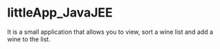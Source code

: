 # littleApp_JavaJEE
 It is a small application that allows you to view, sort a wine list and add a wine to the list.
